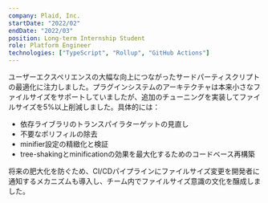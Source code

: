 ```yaml
---
company: Plaid, Inc.
startDate: "2022/02"
endDate: "2022/03"
position: Long-term Internship Student
role: Platform Engineer
technologies: ["TypeScript", "Rollup", "GitHub Actions"]
---
```


ユーザーエクスペリエンスの大幅な向上につながったサードパーティスクリプトの最適化に注力しました。プラグインシステムのアーキテクチャは本来小さなファイルサイズをサポートしていましたが、追加のチューニングを実装してファイルサイズを5%以上削減しました。具体的には：

- 依存ライブラリのトランスパイラターゲットの見直し
- 不要なポリフィルの除去  
- minifier設定の精緻化と検証
- tree-shakingとminificationの効果を最大化するためのコードベース再構築

将来の肥大化を防ぐため、CI/CDパイプラインにファイルサイズ変更を開発者に通知するメカニズムも導入し、チーム内でファイルサイズ意識の文化を醸成しました。